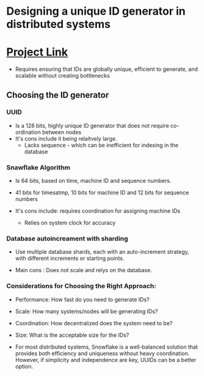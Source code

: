 # Designing a unique ID generator in distributed systems

# [Project Link](https://github.com/effiecancode/CRM-backend)

* Requires ensuring that IDs are globally unique, efficient to generate, and scalable without creating bottlenecks

## Choosing the ID generator

### UUID
* Is a 128 bits, highly unique ID generator that does not require co-ordination between nodes
* It's cons include it being relaitvely large.
  * Lacks sequence - which can be inefficient for indexing in the database

### Snawflake Algorithm
* Is 64 bits, based on time, machine ID and sequence numbers.
* 41 bits for timesatmp, 10 bits for machine ID and 12 bits for sequence numbers

* It's cons include: requires coordination for assigning machine IDs
    * Relies on system clock for accuracy

### Database autoincreament with sharding
* Use multiple database shards, each with an auto-increment strategy, with different increments or starting points.

* Main cons : Does not scale and relys on the database.

### Considerations for Choosing the Right Approach:

* Performance: How fast do you need to generate IDs?
* Scale: How many systems/nodes will be generating IDs?
* Coordination: How decentralized does the system need to be?
* Size: What is the acceptable size for the IDs?

* For most distributed systems, Snowflake is a well-balanced solution that provides both efficiency and uniqueness without heavy coordination. However, if simplicity and independence are key, UUIDs can be a better option.

